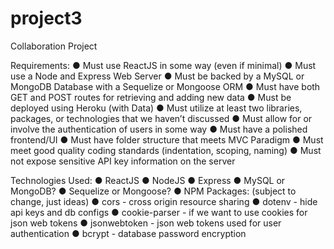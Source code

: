 # project3
Collaboration Project

Requirements:
● Must use ReactJS in some way (even if minimal)
● Must use a Node and Express Web Server
● Must be backed by a MySQL or MongoDB Database with a Sequelize or Mongoose ORM
● Must have both GET and POST routes for retrieving and adding new data
● Must be deployed using Heroku (with Data)
● Must utilize at least two libraries, packages, or technologies that we haven’t discussed
● Must allow for or involve the authentication of users in some way
● Must have a polished frontend/UI
● Must have folder structure that meets MVC Paradigm
● Must meet good quality coding standards (indentation, scoping, naming)
● Must not expose sensitive API key information on the server

Technologies Used:
● ReactJS
● NodeJS
● Express 
● MySQL or MongoDB?
● Sequelize or Mongoose?
● NPM Packages: (subject to change, just ideas)
  ● cors - cross origin resource sharing
  ● dotenv - hide api keys and db configs
  ● cookie-parser - if we want to use cookies for json web tokens
  ● jsonwebtoken - json web tokens used for user authentication
  ● bcrypt - database password encryption
